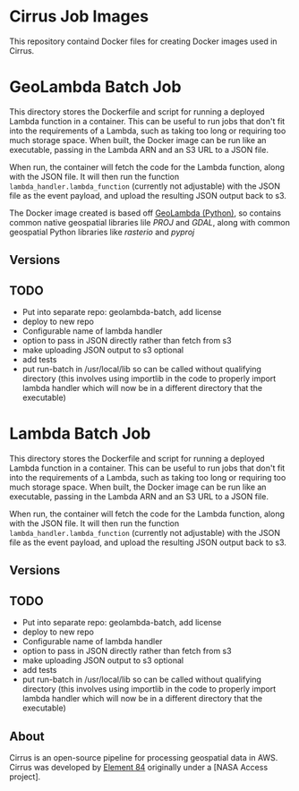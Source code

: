 # Cirrus Job Images

This repository containd Docker files for creating Docker images used in Cirrus.




# GeoLambda Batch Job

This directory stores the Dockerfile and script for running a deployed Lambda function in a container. This can be useful to run jobs that don't fit into the requirements of a Lambda, such as taking too long or requiring too much storage space. When built, the Docker image can be run like an executable, passing in the Lambda ARN and an S3 URL to a JSON file.

When run, the container will fetch the code for the Lambda function, along with the JSON file. It will then run the function `lambda_handler.lambda_function` (currently not adjustable) with the JSON file as the event payload, and upload the resulting JSON output back to s3.

The Docker image created is based off [GeoLambda (Python)](https://github.com/developmentseed/geolambda), so contains common native geospatial libraries lile *PROJ* and *GDAL*, along with common geospatial Python libraries like *rasterio* and *pyproj*


## Versions



## TODO

- Put into separate repo: geolambda-batch, add license
- deploy to new repo
- Configurable name of lambda handler
- option to pass in JSON directly rather than fetch from s3
- make uploading JSON output to s3 optional
- add tests
- put run-batch in /usr/local/lib so can be called without qualifying directory (this involves using importlib in the code to properly import lambda handler which will now be in a different directory that the executable)




# Lambda Batch Job

This directory stores the Dockerfile and script for running a deployed Lambda function in a container. This can be useful to run jobs that don't fit into the requirements of a Lambda, such as taking too long or requiring too much storage space. When built, the Docker image can be run like an executable, passing in the Lambda ARN and an S3 URL to a JSON file.

When run, the container will fetch the code for the Lambda function, along with the JSON file. It will then run the function `lambda_handler.lambda_function` (currently not adjustable) with the JSON file as the event payload, and upload the resulting JSON output back to s3.

## Versions




## TODO

- Put into separate repo: geolambda-batch, add license
- deploy to new repo
- Configurable name of lambda handler
- option to pass in JSON directly rather than fetch from s3
- make uploading JSON output to s3 optional
- add tests
- put run-batch in /usr/local/lib so can be called without qualifying directory (this involves using importlib in the code to properly import lambda handler which will now be in a different directory that the executable)



## About

Cirrus is an open-source pipeline for processing geospatial data in AWS. Cirrus was developed by [Element 84](https://element84.com/) originally under a [NASA Access project].